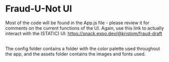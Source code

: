 # Fraud-U-Not UI

Most of the code will be found in the App.js file - please review it for comments on the current functions of the UI. Again, use this link to actually interact with the (STATIC) UI: https://snack.expo.dev/@kristom/fraud-draft <br /><br />

The config folder contains a folder with the color palette used throughout the app, and the assets folder contains the images and fonts used.
